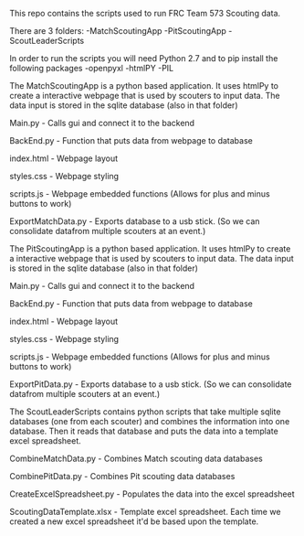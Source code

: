 This repo contains the scripts used to run FRC Team 573 Scouting data. 

There are 3 folders:
  -MatchScoutingApp
  -PitScoutingApp
  -ScoutLeaderScripts

In order to run the scripts you will need Python 2.7 and to pip install the following packages
  -openpyxl
  -htmlPY
  -PIL
  
The MatchScoutingApp is a python based application. It uses htmlPy to create a interactive webpage that is used by scouters to input data.
The data input is stored in the sqlite database (also in that folder)

Main.py - Calls gui and connect it to the backend

BackEnd.py - Function that puts data from webpage to database

index.html - Webpage layout

styles.css - Webpage styling

scripts.js - Webpage embedded functions (Allows for plus and minus buttons to work)

ExportMatchData.py - Exports database to a usb stick. (So we can consolidate datafrom multiple scouters at an event.)

The PitScoutingApp is a python based application. It uses htmlPy to create a interactive webpage that is used by scouters to input data.
The data input is stored in the sqlite database (also in that folder)

Main.py - Calls gui and connect it to the backend

BackEnd.py - Function that puts data from webpage to database

index.html - Webpage layout

styles.css - Webpage styling

scripts.js - Webpage embedded functions (Allows for plus and minus buttons to work)

ExportPitData.py - Exports database to a usb stick. (So we can consolidate datafrom multiple scouters at an event.)

The ScoutLeaderScripts contains python scripts that take multiple sqlite databases (one from each scouter) and combines the information into one database. Then it reads that database and puts the data into a template excel spreadsheet.

CombineMatchData.py - Combines Match scouting data databases

CombinePitData.py - Combines Pit scouting data databases

CreateExcelSpreadsheet.py - Populates the data into the excel spreadsheet

ScoutingDataTemplate.xlsx - Template excel spreadsheet. Each time we created a new excel spreadsheet it'd be based upon the template.

